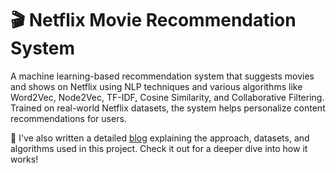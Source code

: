 # 🎬 Netflix Movie Recommendation System

A machine learning-based recommendation system that suggests movies and shows on Netflix using NLP techniques and various algorithms like Word2Vec, Node2Vec, TF-IDF, Cosine Similarity, and Collaborative Filtering. Trained on real-world Netflix datasets, the system helps personalize content recommendations for users.

📖 I've also written a detailed [blog](https://www.blogger.com/u/2/blog/post/edit/1907108883869461564/3815219896203394530) explaining the approach, datasets, and algorithms used in this project. Check it out for a deeper dive into how it works!

